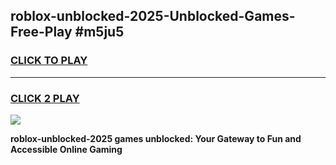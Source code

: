 
## roblox-unblocked-2025-Unblocked-Games-Free-Play #m5ju5
<h3>
<a href="https://us.freeplayer.one?title=roblox-unblocked-2025&ref=9M">CLICK TO PLAY</a></h3>
<hr>

<h3>
<a href="https://us.freeplayer.one?title=roblox-unblocked-2025&ref=9M">CLICK 2 PLAY</a>
  
</h3>

<a href="https://us.freeplayer.one?title=roblox-unblocked-2025&ref=9M"><img src="https://clearcache.store/games.png"></a>


**roblox-unblocked-2025 games unblocked: Your Gateway to Fun and Accessible Online Gaming**
